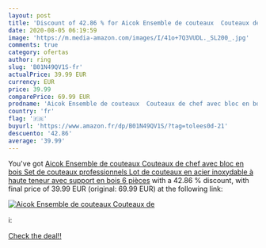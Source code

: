 ```yaml
---
layout: post
title: 'Discount of 42.86 % for Aicok Ensemble de couteaux  Couteaux de '
date: 2020-08-05 06:19:59
image: 'https://m.media-amazon.com/images/I/41o+7Q3VUDL._SL200_.jpg'
comments: true
category: ofertas
author: ring
slug: 'B01N49QV1S-fr'
actualPrice: 39.99 EUR
currency: EUR
price: 39.99
comparePrice: 69.99 EUR
prodname: 'Aicok Ensemble de couteaux  Couteaux de chef avec bloc en bois  Set de couteaux professionnels  Lot de couteaux en acier inoxydable à haute teneur avec support en bois  6 pièces'
country: 'fr'
flag: '🇫🇷'
buyurl: 'https://www.amazon.fr/dp/B01N49QV1S/?tag=tolees0d-21'
descuento: '42.86'
average: '39.99'
---
```


You've got [Aicok Ensemble de couteaux  Couteaux de chef avec bloc en bois  Set de couteaux professionnels  Lot de couteaux en acier inoxydable à haute teneur avec support en bois  6 pièces](https://www.amazon.fr/dp/B01N49QV1S/?tag=tolees0d-21) with a  42.86 % discount, with final price of 39.99 EUR (original: 69.99 EUR) at the following link:

[![Aicok Ensemble de couteaux  Couteaux de ](https://m.media-amazon.com/images/I/41o+7Q3VUDL._SL200_.jpg)](https://www.amazon.fr/dp/B01N49QV1S/?tag=tolees0d-21)

ℹ️:


[Check the deal!!](https://www.amazon.fr/dp/B01N49QV1S/?tag=tolees0d-21)
